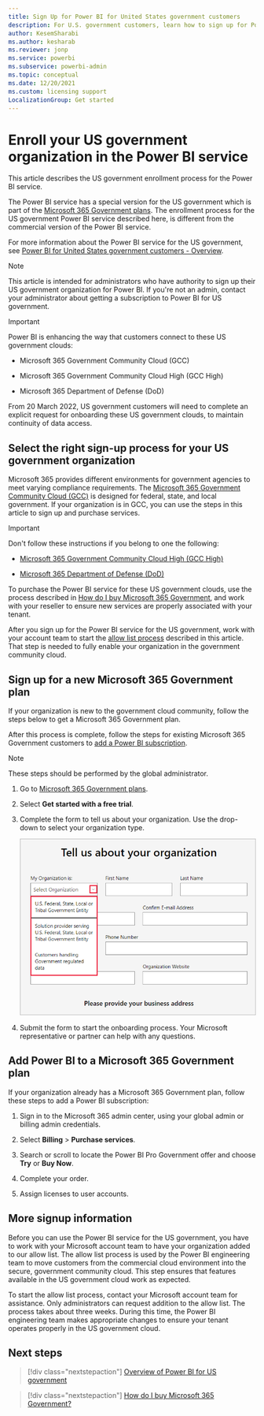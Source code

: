 ```yaml
---
title: Sign Up for Power BI for United States government customers
description: For U.S. government customers, learn how to sign up for Power BI is the government community cloud.
author: KesemSharabi
ms.author: kesharab
ms.reviewer: jonp
ms.service: powerbi
ms.subservice: powerbi-admin
ms.topic: conceptual
ms.date: 12/20/2021
ms.custom: licensing support
LocalizationGroup: Get started
---
```

# Enroll your US government organization in the Power BI service

This article describes the US government enrollment process for the Power BI service.

The Power BI service has a special version for the US government which is part of the [Microsoft 365 Government plans](https://www.microsoft.com/microsoft-365/government/compare-office-365-government-plans?rtc=1). The enrollment process for the US government Power BI service described here, is different from the commercial version of the Power BI service.

For more information about the Power BI service for the US government, see [Power BI for United States government customers - Overview](service-govus-overview.md).

>[!NOTE]
>This article is intended for administrators who have authority to sign up their US government organization for Power BI. If you're not an admin, contact your administrator about getting a subscription to Power BI for US government.

>[!IMPORTANT]
>Power BI is enhancing the way that customers connect to these US government clouds:
>
>* Microsoft 365 Government Community Cloud (GCC)
>
>* Microsoft 365 Government Community Cloud High (GCC High)
>
>* Microsoft 365 Department of Defense (DoD)
>
>From 20 March 2022, US government customers will need to complete an explicit request for onboarding these US government clouds, to maintain continuity of data access.

## Select the right sign-up process for your US government organization

Microsoft 365 provides different environments for government agencies to meet varying compliance requirements. The  [Microsoft 365 Government Community Cloud (GCC)](/office365/servicedescriptions/office-365-platform-service-description/office-365-us-government/gcc) is designed for federal, state, and local government. If your organization is in GCC, you can use the steps in this article to sign up and purchase services.

>[!IMPORTANT]
>Don't follow these instructions if you belong to one the following:
>
>* [Microsoft 365 Government Community Cloud High (GCC High)](/office365/servicedescriptions/office-365-platform-service-description/office-365-us-government/gcc-high-and-dod)
>
>* [Microsoft 365 Department of Defense (DoD)](/office365/servicedescriptions/office-365-platform-service-description/office-365-us-government/gcc-high-and-dod)
>
>To purchase the Power BI service for these US government clouds, use the process described in [How do I buy Microsoft 365 Government](/office365/servicedescriptions/office-365-platform-service-description/office-365-us-government/microsoft-365-government-how-to-buy#how-do-i-buy-microsoft-365-government), and work with your reseller to ensure new services are properly associated with your tenant.

After you sign up for the Power BI service for the US government, work with your account team to start the [allow list process](#more-signup-information) described in this article. That step is needed to fully enable your organization in the government community cloud.

## Sign up for a new Microsoft 365 Government plan

If your organization is new to the government cloud community, follow the steps below to get a Microsoft 365 Government plan.

After this process is complete, follow the steps for existing Microsoft 365 Government customers to [add a Power BI subscription](#add-power-bi-to-a-microsoft-365-government-plan).

> [!NOTE]
> These steps should be performed by the global administrator.

1. Go to [Microsoft 365 Government plans](https://products.office.com/government/office-365-web-services-for-government).

2. Select **Get started with a free trial**.

3. Complete the form to tell us about your organization. Use the drop-down to select your organization type.

   ![Select organization type in trial sign-up](media/service-govus-signup/gcc-trial-signup.png)

4. Submit the form to start the onboarding process. Your Microsoft representative or partner can help with any questions.

## Add Power BI to a Microsoft 365 Government plan

If your organization already has a Microsoft 365 Government plan, follow these steps to add a Power BI subscription:

1. Sign in to the Microsoft 365 admin center, using your global admin or billing admin credentials.

2. Select **Billing** > **Purchase services**.

3. Search or scroll to locate the Power BI Pro Government offer and choose **Try** or **Buy Now**.

4. Complete your order.

5. Assign licenses to user accounts.

## More signup information

Before you can use the Power BI service for the US government, you have to work with your Microsoft account team to have your organization added to our allow list. The allow list process is used by the Power BI engineering team to move customers from the commercial cloud environment into the secure, government community cloud. This step ensures that features available in the US government cloud work as expected.

To start the allow list process, contact your Microsoft account team for assistance. Only administrators can request addition to the allow list. The process takes about three weeks. During this time, the Power BI engineering team makes appropriate changes to ensure your tenant operates properly in the US government cloud.

## Next steps

>[!div class="nextstepaction"]
>[Overview of Power BI for US government](service-govus-overview.md)

>[!div class="nextstepaction"]
>[How do I buy Microsoft 365 Government?](/office365/servicedescriptions/office-365-platform-service-description/office-365-us-government/microsoft-365-government-how-to-buy#how-do-i-buy-microsoft-365-government)